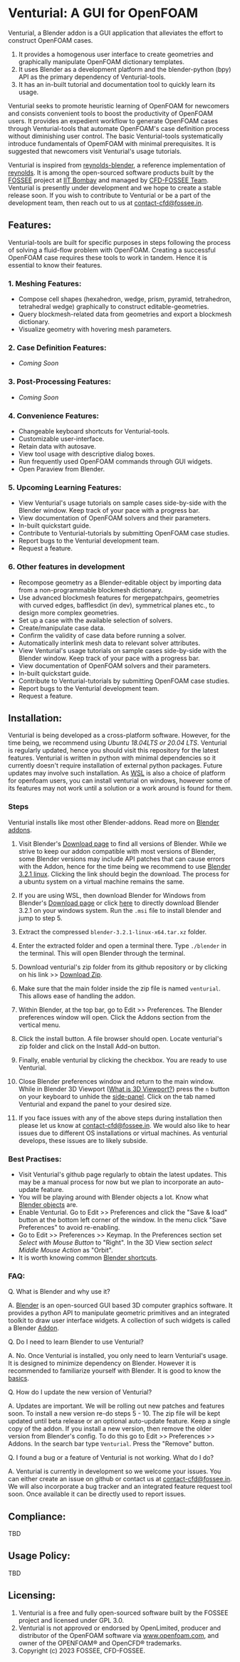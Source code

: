 # Venturial: A GUI for OpenFOAM

Venturial, a Blender addon is a GUI application that alleviates the effort to construct OpenFOAM cases.

1. It provides a homogenous user interface to create geometries and graphically manipulate OpenFOAM dictionary templates.
2. It uses Blender as a development platform and the blender-python (bpy) API as the primary dependency of Venturial-tools.
3. It has an in-built tutorial and documentation tool to quickly learn its usage.

Venturial seeks to promote heuristic learning of OpenFOAM for newcomers and consists convenient tools to boost the productivity of OpenFOAM users. It provides an expedient workflow to generate OpenFOAM cases through Venturial-tools that automate OpenFOAM's case definition process without diminishing user control. The basic Venturial-tools systematically introduce fundamentals of OpemFOAM with minimal prerequisites. It is suggested that newcomers visit Venturial's usage tutorials. 

Venturial is inspired from [reynolds-blender](https://github.com/dmsurti/reynolds-blender), a reference implementation of [reynolds](https://github.com/dmsurti/reynolds). It is among the open-sourced software products built by the [FOSSEE](https://fossee.in/) project at [IIT Bombay](https://www.iitb.ac.in/) and managed by [CFD-FOSSEE Team](https://cfd.fossee.in/home). Venturial is presently under development and we hope to create a stable release soon. If you wish to contribute to Venturial or be a part of the development team, then reach out to us at contact-cfd@fossee.in. 

## Features:
Venturial-tools are built for specific purposes in steps following the process of solving a fluid-flow problem with OpenFOAM. Creating a successful OpenFOAM case requires these tools to work in tandem. Hence it is essential to know their features.

### 1. Meshing Features:
- Compose cell shapes (hexahedron, wedge, prism, pyramid, tetrahedron, tetrahedral wedge) graphically to construct editable-geometries.
- Query blockmesh-related data from geometries and export a blockmesh dictionary.
- Visualize geometry with hovering mesh parameters.

### 2. Case Definition Features:
- <em>Coming Soon</em>

### 3. Post-Processing Features:
- <em>Coming Soon</em>

### 4. Convenience Features:
- Changeable keyboard shortcuts for Venturial-tools.
- Customizable user-interface.
- Retain data with autosave.
- View tool usage with descriptive dialog boxes. 
- Run frequently used OpenFOAM commands through GUI widgets. 
- Open Paraview from Blender.

### 5. Upcoming Learning Features:
- View Venturial's usage tutorials on sample cases side-by-side with the Blender window. Keep track of your pace with a progress bar.
- View documentation of OpenFOAM solvers and their parameters.
- In-built quickstart guide.
- Contribute to Venturial-tutorials by submitting OpenFOAM case studies. 
- Report bugs to the Venturial development team. 
- Request a feature.

### 6. Other features in development
- Recompose geometry as a Blender-editable object by importing data from a non-programmable blockmesh dictionary.
- Use advanced blockmesh features for mergepatchpairs, geometries with curved edges, bafflesdict (in dev), symmetrical planes etc., to design more complex geometries.
- Set up a case with the available selection of solvers.
- Create/manipulate case data.
- Confirm the validity of case data before running a solver.
- Automatically interlink mesh data to relevant solver attributes.
- View Venturial's usage tutorials on sample cases side-by-side with the Blender window. Keep track of your pace with a progress bar.
- View documentation of OpenFOAM solvers and their parameters.
- In-built quickstart guide.
- Contribute to Venturial-tutorials by submitting OpenFOAM case studies. 
- Report bugs to the Venturial development team. 
- Request a feature.

## Installation:

Venturial is being developed as a cross-platform software. However, for the time being, we recommend using <em>Ubuntu 18.04LTS or 20.04 LTS</em>. Venturial is regularly updated, hence you should visit this repository for the latest features. Venturial is written in python with minimal dependencies so it currently doesn't require installation of external python packages. Future updates may involve such installation. As [WSL](https://ubuntu.com/wsl) is also a choice of platform for openfoam users, you can install venturial on windows, however some of its features may not work until a solution or a work around is found for them. 

### Steps
Venturial installs like most other Blender-addons. Read more on [Blender addons](https://docs.blender.org/manual/en/latest/editors/preferences/addons.html).

1. Visit Blender's [Download page](https://www.blender.org/download/) to find all versions of Blender. While we strive to keep our addon compatible with most versions of Blender, some Blender versions may include API patches that can cause errors with the Addon, hence for the time being we recommend to use [Blender 3.2.1 linux](https://download.blender.org/release/Blender3.2/blender-3.2.1-linux-x64.tar.xz). Clicking the link should begin the download. The process for a ubuntu system on a virtual machine remains the same. 

2. If you are using WSL, then download Blender for Windows from Blender's [Download page](https://www.blender.org/download/) or click [here](https://download.blender.org/release/Blender3.2/blender-3.2.1-windows-x64.msi) to directly download Blender 3.2.1 on your windows system. Run the ```.msi``` file to install blender and jump to step 5.

3. Extract the compressed ```blender-3.2.1-linux-x64.tar.xz``` folder.
4. Enter the extracted folder and open a terminal there. Type ```./blender``` in the terminal. This will open Blender through the terminal.
5. Download venturial's zip folder from its github repository or by clicking on his link >> [Download Zip](https://github.com/FOSSEE/venturial/blob/main/venturial.zip). 
6. Make sure that the main folder inside the zip file is named ```venturial```. This allows ease of handling the addon.
7. Within Blender, at the top bar, go to Edit >> Preferences. The Blender preferences window will open. Click the Addons section from the vertical menu.
8. Click the install button. A file browser should open. Locate venturial's zip folder and click on the Install Add-on button.
9. Finally, enable venturial by clicking the checkbox. You are ready to use Venturial. 
10. Close Blender preferences window and return to the main window. While in Blender 3D Viewport ([What is 3D Viewport?](https://docs.blender.org/manual/en/latest/editors/3dview/index.html))  press the ```n``` button on your keyboard to unhide the [side-panel](https://docs.blender.org/manual/en/latest/editors/3dview/sidebar.html). Click on the tab named Venturial and expand the panel to your desired size.  
11. If you face issues with any of the above steps during installation then please let us know at contact-cfd@fossee.in. We would also like to hear issues due to different OS installations or virtual machines. As venturial develops, these issues are to likely subside.

### Best Practises:
- Visit Venturial's github page regularly to obtain the latest updates. This may be a manual process for now but we plan to incorporate an auto-update feature. 
- You will be playing around with Blender objects a lot. Know what [Blender objects](https://docs.blender.org/manual/en/latest/scene_layout/object/introduction.html) are. 
- Enable Venturial. Go to Edit >> Preferences and click the "Save & load" button at the bottom left corner of the window. In the menu click "Save Preferences" to avoid re-enabling.
- Go to Edit >> Preferences >> Keymap. In the Preferences section set <em>Select with Mouse Button</em> to "Right". In the 3D View section <em>select Middle Mouse Action</em> as "Orbit".
- It is worth knowing common [Blender shortcuts](https://docs.blender.org/manual/en/latest/interface/keymap/introduction.html).


### FAQ:

Q. What is Blender and why use it?

A. [Blender](https://www.blender.org/about/) is an open-sourced GUI based 3D computer graphics software. It provides a python API to manipulate geometric primitives and an integrated toolkit to draw user interface widgets. A collection of such widgets is called a Blender [Addon](https://docs.blender.org/manual/en/latest/advanced/scripting/addon_tutorial.html).  

Q. Do I need to learn Blender to use Venturial?

A. No. Once Venturial is installed, you only need to learn Venturial's usage. It is designed to minimize dependency on Blender. However it is recommended to familiarize yourself with Blender. It is good to know the [basics](https://www.blender.org/support/).

Q. How do I update the new version of Venturial?

A. Updates are important. We will be rolling out new patches and features soon. To install a new version re-do steps 5 - 10. The zip file will be kept updated until beta release or an optional auto-update feature. Keep a single copy of the addon. If you install a new version, then remove the older version from Blender's config. To do this go to Edit >> Preferences >> Addons. In the search bar type ```Venturial```. Press the "Remove" button.

Q. I found a bug or a feature of Venturial is not working. What do I do?

A. Venturial is currently in development so we welcome your issues. You can either create an issue on github or contact us at contact-cfd@fossee.in. We will also incorporate a bug tracker and an integrated feature request tool soon. Once available it can be directly used to report issues.

## Compliance:
TBD

## Usage Policy:
TBD

## Licensing:
1. Venturial is a free and fully open-sourced software built by the FOSSEE project and licensed under GPL 3.0.
2. Venturial is not approved or endorsed by OpenLimited, producer and distributor of the OpenFOAM software via www.openfoam.com, and owner of the OPENFOAM® and OpenCFD® trademarks.
3. Copyright (c) 2023 FOSSEE, CFD-FOSSEE.
